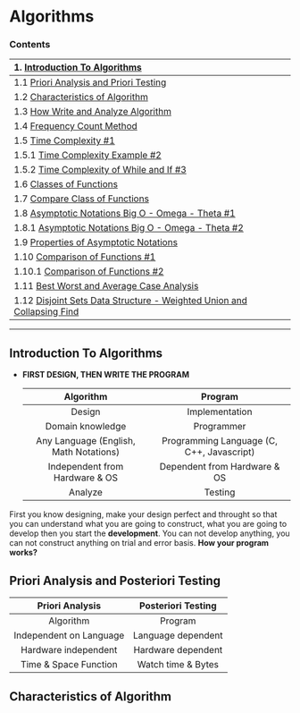 # Algorithms

### Contents


| 1. **[Introduction To Algorithms](#Introduction_to_Algorithms)**                        |
| :-------------------------------------------------------------------------------------- |
| 1.1  [Priori Analysis and Priori Testing](#Priori)                                      |
| 1.2  [Characteristics of Algorithm](#CharacteristicsAlgorithm)                          |
| 1.3  [How Write and Analyze Algorithm](#WriteAnalyzeAlgorithm)                          |
| 1.4  [Frequency Count Method](#FrequencyCountMethod)                                    |
| 1.5  [Time Complexity #1](#TimeComplexity1)                                             |
| 1.5.1 [Time Complexity Example #2](#TimeComplexity2)                                    |
| 1.5.2 [Time Complexity of While and If #3](#TimeComplexity3)                            |
| 1.6  [Classes of Functions](#ClassOfFunctions)                                          |
| 1.7  [Compare Class of Functions](#CompareClassOfFunctions)                             |
| 1.8  [Asymptotic Notations Big O - Omega - Theta #1](#Asymptotic1)                      |
| 1.8.1 [Asymptotic Notations Big O - Omega - Theta #2](#Asymptotic2)                     |
| 1.9 [Properties of Asymptotic Notations](#PropOfAsymptotic)                             |
| 1.10  [Comparison of Functions #1](#Comparison1)                                        |
| 1.10.1  [Comparison of Functions #2](#Comparison2)                                      |
| 1.11 [Best Worst and Average Case Analysis](#BestWorstAverageCase)                      |
| 1.12 [Disjoint Sets Data Structure - Weighted Union and Collapsing Find](#DisjointSets) |

---

<a id="Introduction_to_Algorithms"></a>
## Introduction To Algorithms

- **FIRST DESIGN, THEN WRITE THE PROGRAM**

    |               Algorithm                |                  Program                  |
    | :------------------------------------: | :---------------------------------------: |
    |                 Design                 |              Implementation               |
    |            Domain knowledge            |                Programmer                 |
    | Any Language (English, Math Notations) | Programming Language (C, C++, Javascript) |
    |     Independent from Hardware & OS     |       Dependent from Hardware & OS        |
    |                Analyze                 |                  Testing                  |


First you know designing, make your design perfect and throught so that you can understand what you are going to construct, what you are going to develop then you start the **development**. You can not develop anything, you can not construct anything on trial and error basis. **How your program works?**


<a id="Priori"></a>
## Priori Analysis and Posteriori Testing

  |   **Priori Analysis**   | **Posteriori Testing** |
  | :---------------------: | :--------------------: |
  |        Algorithm        |        Program         |
  | Independent on Language |   Language dependent   |
  |  Hardware independent   |   Hardware dependent   |
  |  Time & Space Function  |   Watch time & Bytes   |

<a id="CharacteristicsAlgorithm"></a>
## Characteristics of Algorithm


